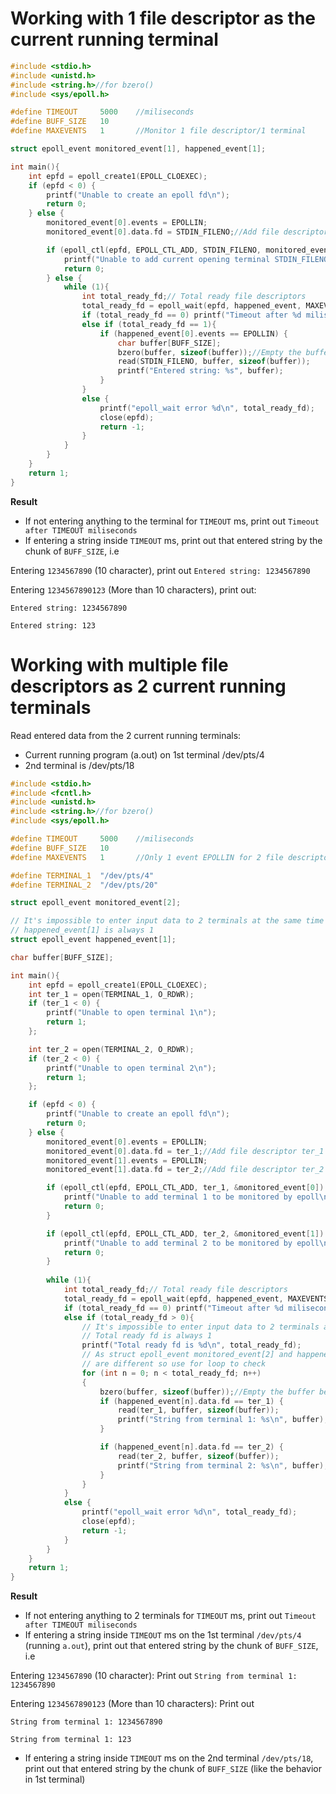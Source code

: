 # Working with 1 file descriptor as the current running terminal

```c
#include <stdio.h>
#include <unistd.h>
#include <string.h>//for bzero()
#include <sys/epoll.h>

#define TIMEOUT     5000    //miliseconds
#define BUFF_SIZE   10
#define MAXEVENTS   1       //Monitor 1 file descriptor/1 terminal

struct epoll_event monitored_event[1], happened_event[1];

int main(){
    int epfd = epoll_create1(EPOLL_CLOEXEC);
    if (epfd < 0) {
        printf("Unable to create an epoll fd\n");
        return 0;
    } else {
        monitored_event[0].events = EPOLLIN;
        monitored_event[0].data.fd = STDIN_FILENO;//Add file descriptor STDIN_FILENO to monitor

        if (epoll_ctl(epfd, EPOLL_CTL_ADD, STDIN_FILENO, monitored_event) < 0){
            printf("Unable to add current opening terminal STDIN_FILENO to be monitored by epoll\n");
            return 0;
        } else {
            while (1){
                int total_ready_fd;// Total ready file descriptors
                total_ready_fd = epoll_wait(epfd, happened_event, MAXEVENTS, TIMEOUT);
                if (total_ready_fd == 0) printf("Timeout after %d miliseconds\n", TIMEOUT);
                else if (total_ready_fd == 1){
                    if (happened_event[0].events == EPOLLIN) {
                        char buffer[BUFF_SIZE];
                        bzero(buffer, sizeof(buffer));//Empty the buffer before entering value
                        read(STDIN_FILENO, buffer, sizeof(buffer));
                        printf("Entered string: %s", buffer);
                    }
                }
                else {
                    printf("epoll_wait error %d\n", total_ready_fd);        
                    close(epfd);
                    return -1;
                }
            }
        }
    }
    return 1;
}
```

**Result**

* If not entering anything to the terminal for ``TIMEOUT`` ms, print out ``Timeout after TIMEOUT miliseconds``
* If entering a string inside ``TIMEOUT`` ms, print out that entered string by the chunk of ``BUFF_SIZE``, i.e

Entering ``1234567890`` (10 character), print out ``Entered string: 1234567890``

Entering ``1234567890123`` (More than 10 characters), print out: 

``Entered string: 1234567890``

``Entered string: 123``

# Working with multiple file descriptors as 2 current running terminals

Read entered data from the 2 current running terminals:

* Current running program (a.out) on 1st terminal /dev/pts/4
* 2nd terminal is /dev/pts/18

```c
#include <stdio.h>
#include <fcntl.h>
#include <unistd.h>
#include <string.h>//for bzero()
#include <sys/epoll.h>

#define TIMEOUT     5000    //miliseconds
#define BUFF_SIZE   10
#define MAXEVENTS   1       //Only 1 event EPOLLIN for 2 file descriptors

#define TERMINAL_1  "/dev/pts/4"
#define TERMINAL_2  "/dev/pts/20"

struct epoll_event monitored_event[2];

// It's impossible to enter input data to 2 terminals at the same time so 
// happened_event[1] is always 1
struct epoll_event happened_event[1];

char buffer[BUFF_SIZE];

int main(){
    int epfd = epoll_create1(EPOLL_CLOEXEC);
    int ter_1 = open(TERMINAL_1, O_RDWR);
    if (ter_1 < 0) {
        printf("Unable to open terminal 1\n");
        return 1;
    };

    int ter_2 = open(TERMINAL_2, O_RDWR);
    if (ter_2 < 0) {
        printf("Unable to open terminal 2\n");
        return 1;
    };

    if (epfd < 0) {
        printf("Unable to create an epoll fd\n");
        return 0;
    } else {
        monitored_event[0].events = EPOLLIN;
        monitored_event[0].data.fd = ter_1;//Add file descriptor ter_1 to monitor
        monitored_event[1].events = EPOLLIN;
        monitored_event[1].data.fd = ter_2;//Add file descriptor ter_2 to monitor

        if (epoll_ctl(epfd, EPOLL_CTL_ADD, ter_1, &monitored_event[0]) < 0){
            printf("Unable to add terminal 1 to be monitored by epoll\n");
            return 0;
        } 

        if (epoll_ctl(epfd, EPOLL_CTL_ADD, ter_2, &monitored_event[1]) < 0){
            printf("Unable to add terminal 2 to be monitored by epoll\n");
            return 0;
        } 
    
        while (1){
            int total_ready_fd;// Total ready file descriptors
            total_ready_fd = epoll_wait(epfd, happened_event, MAXEVENTS, TIMEOUT);
            if (total_ready_fd == 0) printf("Timeout after %d miliseconds\n", TIMEOUT);
            else if (total_ready_fd > 0){
                // It's impossible to enter input data to 2 terminals at the same time so 
                // Total ready fd is always 1
                printf("Total ready fd is %d\n", total_ready_fd);
                // As struct epoll_event monitored_event[2] and happened_event[1] 
                // are different so use for loop to check
                for (int n = 0; n < total_ready_fd; n++)
                {
                    bzero(buffer, sizeof(buffer));//Empty the buffer before entering value
                    if (happened_event[n].data.fd == ter_1) {
                        read(ter_1, buffer, sizeof(buffer));                    
                        printf("String from terminal 1: %s\n", buffer);
                    }

                    if (happened_event[n].data.fd == ter_2) {
                        read(ter_2, buffer, sizeof(buffer));                    
                        printf("String from terminal 2: %s\n", buffer);
                    }                
                }
            }
            else {
                printf("epoll_wait error %d\n", total_ready_fd);        
                close(epfd);
                return -1;
            }
        }
    }
    return 1;
}
```

**Result**

* If not entering anything to 2 terminals for ``TIMEOUT`` ms, print out ``Timeout after TIMEOUT miliseconds``
* If entering a string inside ``TIMEOUT`` ms on the 1st terminal ``/dev/pts/4`` (running ``a.out``), print out that entered string by the chunk of ``BUFF_SIZE``, i.e

Entering ``1234567890`` (10 character): Print out ``String from terminal 1: 1234567890``

Entering ``1234567890123`` (More than 10 characters): Print out 

``String from terminal 1: 1234567890``

``String from terminal 1: 123``

* If entering a string inside ``TIMEOUT`` ms on the 2nd terminal ``/dev/pts/18``, print out that entered string by the chunk of ``BUFF_SIZE`` (like the behavior in 1st terminal)
